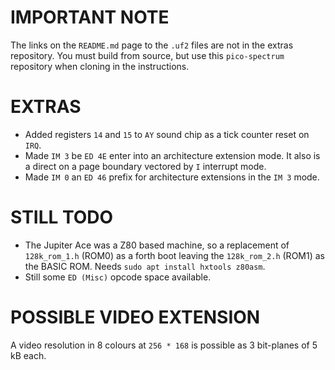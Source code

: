 IMPORTANT NOTE
=

The links on the `README.md` page to the `.uf2` files are not in the extras repository. You must build from source,
but use this `pico-spectrum` repository when cloning in the instructions.

EXTRAS
=

  * Added registers `14` and `15` to `AY` sound chip as a tick counter reset on `IRQ`.
  * Made `IM 3` be `ED 4E` enter into an architecture extension mode. It also is a direct on a page boundary vectored by `I` interrupt mode.
  * Made `IM 0` an `ED 46` prefix for architecture extensions in the `IM 3` mode.

STILL TODO
=

  * The Jupiter Ace was a Z80 based machine, so a replacement of `128k_rom_1.h` (ROM0) as a forth boot leaving the `128k_rom_2.h` (ROM1) as the BASIC ROM. Needs `sudo apt install hxtools z80asm`.
  * Still some `ED (Misc)` opcode space available.

POSSIBLE VIDEO EXTENSION
=

A video resolution in 8 colours at `256 * 168` is possible as 3 bit-planes of 5 kB each.
